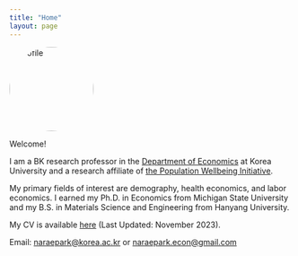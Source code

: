 ```yaml
---
title: "Home"
layout: page
---
```



<div style="text-align: left; width: 150px; height: 150px; overflow: hidden; border-radius: 50%;">
  <img src="/assets/photos/naraepark_.jpg" alt="profile" style="object-fit: cover; width: 100%; height: 100%;">
</div>

Welcome! 

I am a BK research professor in the [Department of Economics](http://econ.korea.ac.kr/econ/) at Korea University and a research affiliate of [the Population Wellbeing Initiative](https://sites.utexas.edu/pwi/). 

My primary fields of interest are demography, health economics, and labor economics. I earned my Ph.D. in Economics from Michigan State University and my B.S. in Materials Science and Engineering from Hanyang University. 

My CV is available [here](assets/cv/cv_parkn.pdf) (Last Updated: November 2023).

Email: [naraepark@korea.ac.kr](mailto:naraepark@korea.ac.kr) or [naraepark.econ@gmail.com](mailto:naraepark.econ@gmail.com)
